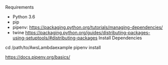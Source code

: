 Requirements

* Python 3.6
* pip
* pipenv: https://packaging.python.org/tutorials/managing-dependencies/
* twine https://packaging.python.org/guides/distributing-packages-using-setuptools/#distributing-packages
Install Dependencies

cd /path/to/AwsLambdaexample
pipenv install

https://docs.pipenv.org/basics/